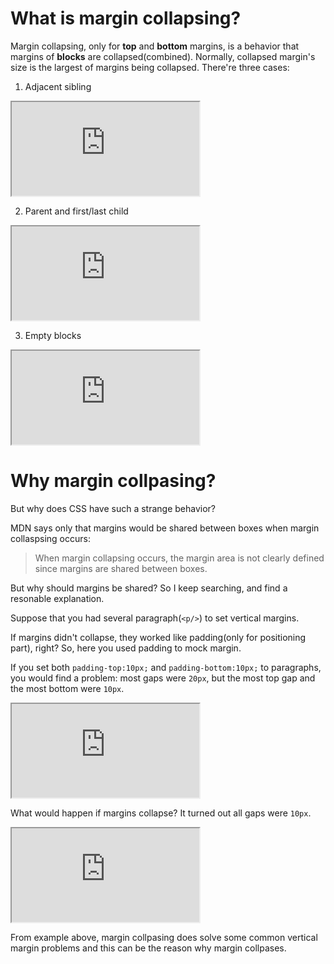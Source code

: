# What is margin collapsing?
Margin collapsing, only for **top** and **bottom** margins, is a behavior that margins of **blocks** are collapsed(combined).
Normally, collapsed margin's size is the largest of margins being collapsed.
There're three cases:
1. Adjacent sibling

<iframe src="https://terry-su.github.io/BlogCDN/iframes/css/margin-collapsing/adajacent/index.html?mode=css" ></iframe>


2. Parent and first/last child

<iframe src="https://terry-su.github.io/BlogCDN/iframes/css/margin-collapsing/parent-and-first-child/index.html?mode=css" ></iframe>


3. Empty blocks

<iframe src="https://terry-su.github.io/BlogCDN/iframes/css/margin-collapsing/empty-block/index.html?mode=css" ></iframe>



# Why margin collpasing?
But why does CSS have such a strange behavior?  

MDN says only that margins would be shared between boxes when margin collaspsing occurs:

>  When margin collapsing occurs, the margin area is not clearly defined since margins are shared between boxes.

But why should margins be shared? So I keep searching, and find a resonable explanation. 

Suppose that you had several paragraph(`<p/>`) to set vertical margins.

If margins didn't collapse, they worked like padding(only for positioning part), right? So, here you used padding to mock margin.   

If you set both `padding-top:10px;` and `padding-bottom:10px;` to paragraphs, you would find a problem: most gaps were `20px`, but the most top gap and the most bottom were `10px`.

<iframe src="https://terry-su.github.io/BlogCDN/iframes/css/margin-collapsing/example-negative/index.html?mode=css" ></iframe>


What would happen if margins collapse? It turned out all gaps were `10px`.

<iframe src="https://terry-su.github.io/BlogCDN/iframes/css/margin-collapsing/example-positive/index.html?mode=css" ></iframe>


From example above, margin collpasing does solve some common vertical margin problems and this can be the reason why margin collpases.